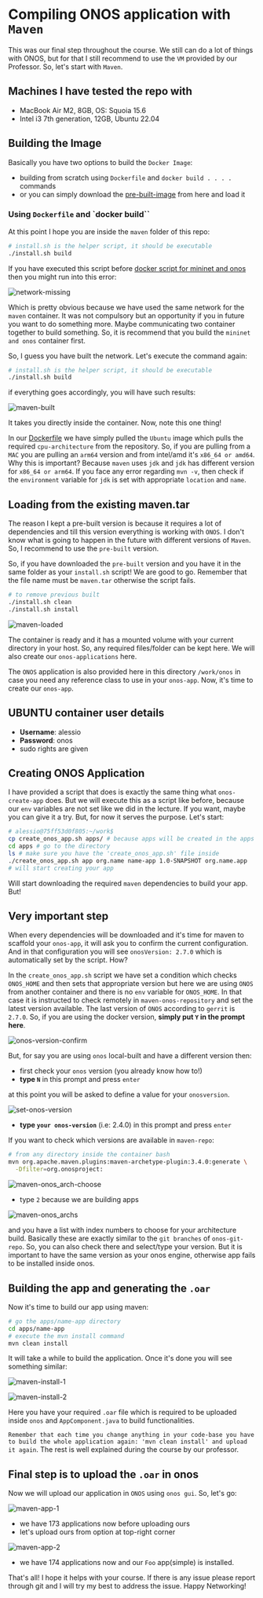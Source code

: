 # Compiling ONOS application with `Maven`

This was our final step throughout the course. We still can do a lot of things with ONOS, but for that I still recommend to use the `VM` provided by our Professor. So, let's start with `Maven`.

## Machines I have tested the repo with

- MacBook Air M2, 8GB, OS: Squoia 15.6
- Intel i3 7th generation, 12GB, Ubuntu 22.04

## Building the Image

Basically you have two options to build the `Docker Image`:

- building from scratch using `Dockerfile` and `docker build . . . .` commands
- or you can simply download the [pre-built-image](https://unipiit-my.sharepoint.com/:u:/g/personal/a_bhuiyan_studenti_unipi_it/EYIRw5OwjXFLmcRly6AmRqkBe_paKqLZahfaq6ZMSZGYnw?e=olfmiJ) from here and load it

### Using `Dockerfile` and `docker build``

At this point I hope you are inside the `maven` folder of this repo:

```bash
# install.sh is the helper script, it should be executable
./install.sh build
```

If you have executed this script before [docker script for mininet and onos](../docker-run.sh) then you might run into this error:

![network-missing](./images/labnet-missing.png)

Which is pretty obvious because we have used the same network for the `maven` container. It was not compulsory but an opportunity if you in future you want to do something more. Maybe communicating two container together to build something. So, it is recommend that you build the `mininet and onos` container first.

So, I guess you have built the network. Let's execute the command again:

```bash
# install.sh is the helper script, it should be executable
./install.sh build
```

if everything goes accordingly, you will have such results:

![maven-built](./images/maven-built.png)

It takes you directly inside the container. Now, note this one thing!

In our [Dockerfile](./Dockerfile) we have simply pulled the `Ubuntu` image which pulls the required `cpu-architecture` from the repository. So, if you are pulling from a `MAC` you are pulling an `arm64` version and from intel/amd it's `x86_64 or amd64`. Why this is important? Because `maven` uses `jdk` and `jdk` has different version for `x86_64 or arm64`. If you face any error regarding `mvn -v`, then check if the `environment` variable for `jdk` is set with appropriate `location` and `name`.

## Loading from the existing maven.tar

The reason I kept a pre-built version is because it requires a lot of dependencies and till this version everything is working with `ONOS`. I don't know what is going to happen in the future with different versions of `Maven`. So, I recommend to use the `pre-built` version.

So, if you have downloaded the `pre-built` version and you have it in the same folder as your `install.sh` script! We are good to go. Remember that the file name must be `maven.tar` otherwise the script fails.

```bash
# to remove previous built
./install.sh clean
./install.sh install
```

![maven-loaded](./images/maven-loaded.png)

The container is ready and it has a mounted volume with your current directory in your host. So, any required files/folder can be kept here. We will also create our `onos-applications` here.

The `ONOS` application is also provided here in this directory `/work/onos` in case you need any reference class to use in your `onos-app`. Now, it's time to create our `onos-app`.

## UBUNTU container user details

- **Username**: alessio
- **Password**: onos
- sudo rights are given

## Creating ONOS Application

I have provided a script that does is exactly the same thing what `onos-create-app` does. But we will execute this as a script like before, because our `env` variables are not set like we did in the lecture. If you want, maybe you can give it a try. But, for now it serves the purpose. Let's start:

```bash
# alessio@75ff53d0f805:~/work$
cp create_onos_app.sh apps/ # because apps will be created in the apps folder
cd apps # go to the directory
ls # make sure you have the 'create_onos_app.sh' file inside
./create_onos_app.sh app org.name name-app 1.0-SNAPSHOT org.name.app
# will start creating your app
```

Will start downloading the required `maven` dependencies to build your app. But!

## Very important step

When every dependencies will be downloaded and it's time for maven to scaffold your `onos-app`, it will ask you to confirm the current configuration. And in that configuration you will see `onosVersion: 2.7.0` which is automatically set by the script. How?

In the `create_onos_app.sh` script we have set a condition which checks `ONOS_HOME` and then sets that appropriate version but here we are using `ONOS` from another container and there is no `env` variable for `ONOS_HOME`. In that case it is instructed to check remotely in `maven-onos-repository` and set the latest version available. The last version of `ONOS` according to `gerrit` is `2.7.0`. So, if you are using the docker version, **simply put `Y` in the prompt here**.

![onos-version-confirm](./images/defining-onosversion.png)

But, for say you are using `onos` local-built and have a different version then:

- first check your `onos` version (you already know how to!)
- **type `N`** in this prompt and press `enter`

at this point you will be asked to define a value for your `onosversion`.

![set-onos-version](./images/setting-onosversion.png)

- **type `your onos-version`** (i.e: 2.4.0) in this prompt and press `enter`

If you want to check which versions are available in `maven-repo`:

```bash
# from any directory inside the container bash
mvn org.apache.maven.plugins:maven-archetype-plugin:3.4.0:generate \
  -Dfilter=org.onosproject:
```

![maven-onos_arch-choose](./images/maven-available-onos_arch.png)

- type `2` because we are building apps

![maven-onos_archs](./images/maven-onos-archs.png)

and you have a list with index numbers to choose for your architecture build. Basically these are exactly similar to the `git branches` of `onos-git-repo`. So, you can also check there and select/type your version. But it is important to have the same version as your onos engine, otherwise app fails to be installed inside onos.

## Building the app and generating the `.oar`

Now it's time to build our app using maven:

```bash
# go the apps/name-app directory
cd apps/name-app
# execute the mvn install command
mvn clean install
```

It will take a while to build the application. Once it's done you will see something similar:

![maven-install-1](./images/maven-install-1.png)

![maven-install-2](./images/maven-install-2.png)

Here you have your required `.oar` file which is required to be uploaded inside `onos` and `AppComponent.java` to build functionalities. 

`Remember that each time you change anything in your code-base you have to build the whole application again: 'mvn clean install' and upload it again`. The rest is well explained during the course by our professor.

## Final step is to upload the `.oar` in onos

Now we will upload our application in `ONOS` using `onos gui`. So, let's go:

![maven-app-1](./images/install-app-1.png)

- we have 173 applications now before uploading ours
- let's upload ours from option at top-right corner

![maven-app-2](./images/install-app-2.png)

- we have 174 applications now and our `Foo` app(simple) is installed.

That's all! I hope it helps with your course. If there is any issue please report through git and I will try my best to address the issue. Happy Networking!

